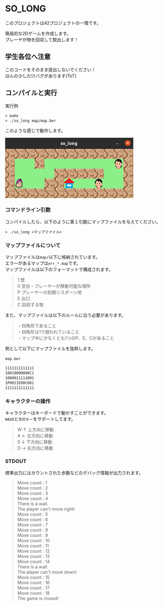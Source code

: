 # SO_LONG

このプロジェクトは42プロジェクトの一環です。<br>

簡易的な2Dゲームを作成します。<br>
プレーヤが物を回収して脱出します！<br>

## 学生各位へ注意
このコードをそのまま提出しないでください！<br>
ほんの少しだけバグがあります(ToT)<br>

## コンパイルと実行

実行例<br>

```shell
> make
> ./so_long map/map.ber
```

このような感じで動作します。<br>

<img src="so_long.png" />

### コマンドライン引数

コンパイルしたら、以下のように第１引数にマップファイルを与えてください。<br>

```
> ./so_long <マップファイル>
```

### マップファイルについて

マップファイルは`map/`以下に格納されています。<br>
エラーがあるマップは`err_*.map`です。<br>
マップファイルは以下のフォーマットで構成されます。<br>

> 1 壁<br>
0   空白・プレーヤーが移動可能な場所<br>
P   プレーヤーの初期リスポーン地<br>
E   出口<br>
C   回収する物<br>

また、マップファイルは以下のルールに沿う必要があります。<br>

> ・四角形であること<br>
・四角形は1で囲われていること<br>
・マップ中に少なくとも1つのP、E、Cがあること<br>

例として以下にマップファイルを抜粋します。<br>

`map.ber`

```
1111111111111
10010000000C1
1000011111001
1P0011E00C001
1111111111111
```

### キャラクターの操作

キャラクターはキーボードで動かすことができます。<br>
`WASD`と`矢印キー`をサポートしてます。<br>

> W ↑  上方向に移動<br>
A ←    左方向に移動<br>
S ↓    下方向に移動<br>
D →    右方向に移動<br>

### STDOUT

標準出力にはカウントされた歩数などのデバッグ情報が出力されます。<br>

> Move count : 1<br>
Move count : 2<br>
Move count : 3<br>
Move count : 4<br>
 There is a wall.<br>
 The player can't move right!<br>
Move count : 5<br>
Move count : 6<br>
Move count : 7<br>
Move count : 8<br>
Move count : 9<br>
Move count : 10<br>
Move count : 11<br>
Move count : 12<br>
Move count : 13<br>
Move count : 14<br>
 There is a wall.<br>
 The player can't move down!<br>
Move count : 15<br>
Move count : 16<br>
Move count : 17<br>
Move count : 18<br>
 The game is closed!<br>

